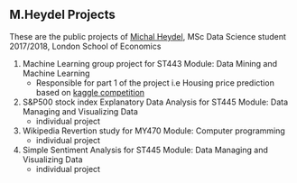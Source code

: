 ## M.Heydel Projects

These are the public projects of [Michal Heydel](mailto:heydel.michal@gmail.com), MSc Data Science student 2017/2018, London School of Economics


1) Machine Learning group project for ST443 Module: Data Mining and Machine Learning
   * Responsible for part 1 of the project i.e Housing price prediction based on [kaggle competition](https://www.kaggle.com/c/house-prices-advanced-regression-techniques)
2) S&P500 stock index Explanatory Data Analysis for ST445 Module: Data Managing and Visualizing Data
   * individual project
3) Wikipedia Revertion study for MY470 Module: Computer programming
   * individual project
4) Simple Sentiment Analysis for ST445 Module: Data Managing and Visualizing Data
   * individual project

